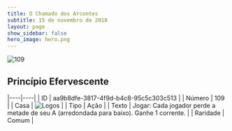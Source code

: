 ```yaml
---
title: O Chamado dos Arcontes
subtitle: 15 de novembro de 2018
layout: page
show_sidebar: false
hero_image: hero.png
---
```


![109](https://cdn.keyforgegame.com/media/card_front/pt/341_109_9382CVHW3F7H_pt.png)

## Princípio Efervescente

|----|----|
| ID | aa9b8dfe-3817-4f9d-b4c8-95c5c303c513 |
| Número | 109 |
| Casa | ![Logos](https://archonarcana.com/images/thumb/c/ce/Logos.png/22px-Logos.png "Logos") |
| Tipo | Ação |
| Texto | Jogar: Cada jogador perde a metade de seu A (arredondada para baixo). Ganhe 1 corrente. |
| Raridade | Comum |

